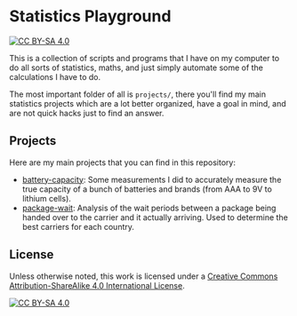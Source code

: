 # Statistics Playground

[![CC BY-SA 4.0][cc-by-sa-shield]][cc-by-sa]

This is a collection of scripts and programs that I have on my computer to
do all sorts of statistics, maths, and just simply automate some of the
calculations I have to do.

The most important folder of all is `projects/`, there you'll find my main
statistics projects which are a lot better organized, have a goal in mind, and
are not quick hacks just to find an answer.

## Projects

Here are my main projects that you can find in this repository:

  - [battery-capacity](projects/battery-capacity): Some measurements I did to
    accurately measure the true capacity of a bunch of batteries and brands
	(from AAA to 9V to lithium cells).
  - [package-wait](projects/package-wait): Analysis of the wait periods between
    a package being handed over to the carrier and it actually arriving. Used to
	determine the best carriers for each country.

## License

Unless otherwise noted, this work is licensed under a [Creative Commons
Attribution-ShareAlike 4.0 International License][cc-by-sa].

[![CC BY-SA 4.0][cc-by-sa-image]][cc-by-sa]


[cc-by-sa]: http://creativecommons.org/licenses/by-sa/4.0/
[cc-by-sa-image]: https://licensebuttons.net/l/by-sa/4.0/88x31.png
[cc-by-sa-shield]: https://img.shields.io/badge/License-CC%20BY--SA%204.0-lightgrey.svg
